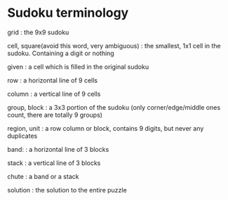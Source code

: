 # Sudoku terminology

grid
: the 9x9 sudoku

cell, square(avoid this word, very ambiguous)
: the smallest, 1x1 cell in the sudoku. Containing a digit or nothing

given
: a cell which is filled in the original sudoku

row
: a horizontal line of 9 cells

column
: a vertical line of 9 cells

group, block
: a 3x3 portion of the sudoku (only corner/edge/middle ones count, there are totally 9 groups)

region, unit
: a row column or block, contains 9 digits, but never any duplicates

band:
: a horizontal line of 3 blocks

stack
: a vertical line of 3 blocks

chute
: a band or a stack

solution
: the solution to the entire puzzle
